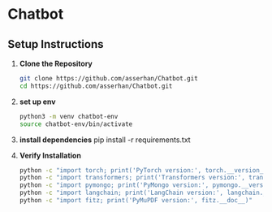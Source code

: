 # Chatbot

## Setup Instructions

1. **Clone the Repository**

   ```bash
   git clone https://github.com/asserhan/Chatbot.git
   cd https://github.com/asserhan/Chatbot.git

2. **set up env**

    ```bash
    python3 -m venv chatbot-env
    source chatbot-env/bin/activate

3. **install dependencies**
    pip install -r requirements.txt

4. **Verify Installation**

    ```bash
    python -c "import torch; print('PyTorch version:', torch.__version__)"
    python -c "import transformers; print('Transformers version:', transformers.__version__)"
    python -c "import pymongo; print('PyMongo version:', pymongo.__version__)"
    python -c "import langchain; print('LangChain version:', langchain.__version__)"
    python -c "import fitz; print('PyMuPDF version:', fitz.__doc__)"
